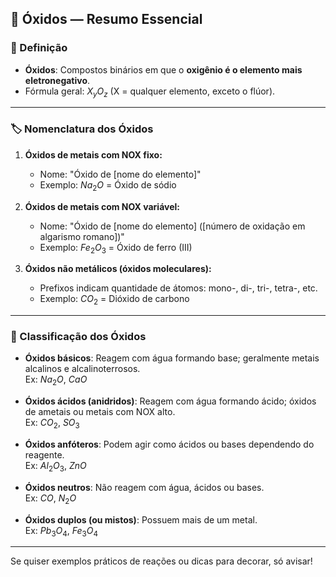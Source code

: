 ## 🧪 Óxidos — Resumo Essencial

### 📌 Definição
- **Óxidos**: Compostos binários em que o **oxigênio é o elemento mais eletronegativo**.
- Fórmula geral: $X_{y}O_{z}$ (X = qualquer elemento, exceto o flúor).

---

### 🏷️ Nomenclatura dos Óxidos

1. **Óxidos de metais com NOX fixo:**
   - Nome: "Óxido de [nome do elemento]"
   - Exemplo: $Na_2O$ = Óxido de sódio

2. **Óxidos de metais com NOX variável:**
   - Nome: "Óxido de [nome do elemento] ([número de oxidação em algarismo romano])"
   - Exemplo: $Fe_2O_3$ = Óxido de ferro (III)

3. **Óxidos não metálicos (óxidos moleculares):**
   - Prefixos indicam quantidade de átomos: mono-, di-, tri-, tetra-, etc.
   - Exemplo: $CO_2$ = Dióxido de carbono

---

### 🧩 Classificação dos Óxidos

- **Óxidos básicos**: Reagem com água formando base; geralmente metais alcalinos e alcalinoterrosos.  
  Ex: $Na_2O$, $CaO$

- **Óxidos ácidos (anidridos)**: Reagem com água formando ácido; óxidos de ametais ou metais com NOX alto.  
  Ex: $CO_2$, $SO_3$

- **Óxidos anfóteros**: Podem agir como ácidos ou bases dependendo do reagente.  
  Ex: $Al_2O_3$, $ZnO$

- **Óxidos neutros**: Não reagem com água, ácidos ou bases.  
  Ex: $CO$, $N_2O$

- **Óxidos duplos (ou mistos)**: Possuem mais de um metal.  
  Ex: $Pb_3O_4$, $Fe_3O_4$

---

Se quiser exemplos práticos de reações ou dicas para decorar, só avisar!
